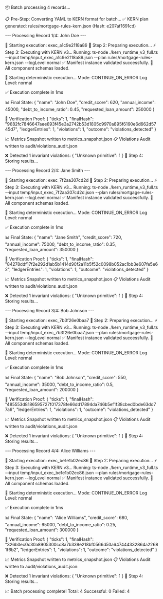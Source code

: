 
📦 Batch processing 4 records...

📋 Pre-Step: Converting YAML to KERN format for batch...
✅ KERN plan generated: rules/mortgage-rules-kern.json (Hash: e207af1691cd)

--- Processing Record 1/4: John Doe ---

🚀 Starting execution: exec_a1c9e2118a89
🔧 Step 2: Preparing execution...
⚡ Step 3: Executing with KERN v3...
    Running: ts-node ./kern_runtime_v3_full.ts --input temp/input_exec_a1c9e2118a89.json --plan rules/mortgage-rules-kern.json --logLevel normal
✅ Manifest instance validated successfully.
🧩 All component schemas loaded.

🚀 Starting deterministic execution...
   Mode: CONTINUE_ON_ERROR
   Log Level: normal


✅ Execution complete in 1ms

📊 Final State:
{
  "name": "John Doe",
  "credit_score": 620,
  "annual_income": 45000,
  "debt_to_income_ratio": 0.45,
  "requested_loan_amount": 250000
}

🔐 Verification Proof:
{
  "ticks": 1,
  "finalHash": "9682fc7846647aee893f45e3a2742b53d1805c9970a895f6160e6d962d5745d7",
  "ledgerEntries": 1,
  "violations": 1,
  "outcome": "violations_detected"
}

📈 Metrics Snapshot written to metrics_snapshot.json
📋 Violations Audit written to audit/violations_audit.json

❌ Detected 1 invariant violations:
{
  "Unknown primitive": 1
}
💾 Step 4: Storing results...

--- Processing Record 2/4: Jane Smith ---

🚀 Starting execution: exec_7f2aa307cd2d
🔧 Step 2: Preparing execution...
⚡ Step 3: Executing with KERN v3...
    Running: ts-node ./kern_runtime_v3_full.ts --input temp/input_exec_7f2aa307cd2d.json --plan rules/mortgage-rules-kern.json --logLevel normal
✅ Manifest instance validated successfully.
🧩 All component schemas loaded.

🚀 Starting deterministic execution...
   Mode: CONTINUE_ON_ERROR
   Log Level: normal


✅ Execution complete in 1ms

📊 Final State:
{
  "name": "Jane Smith",
  "credit_score": 720,
  "annual_income": 75000,
  "debt_to_income_ratio": 0.35,
  "requested_loan_amount": 350000
}

🔐 Verification Proof:
{
  "ticks": 1,
  "finalHash": "84278ddf17f2e292d1ab5b1414d90f2a11b5f52c0098b052ac1bb3e607fe5e62",
  "ledgerEntries": 1,
  "violations": 1,
  "outcome": "violations_detected"
}

📈 Metrics Snapshot written to metrics_snapshot.json
📋 Violations Audit written to audit/violations_audit.json

❌ Detected 1 invariant violations:
{
  "Unknown primitive": 1
}
💾 Step 4: Storing results...

--- Processing Record 3/4: Bob Johnson ---

🚀 Starting execution: exec_7b3f26e0baa7
🔧 Step 2: Preparing execution...
⚡ Step 3: Executing with KERN v3...
    Running: ts-node ./kern_runtime_v3_full.ts --input temp/input_exec_7b3f26e0baa7.json --plan rules/mortgage-rules-kern.json --logLevel normal
✅ Manifest instance validated successfully.
🧩 All component schemas loaded.

🚀 Starting deterministic execution...
   Mode: CONTINUE_ON_ERROR
   Log Level: normal


✅ Execution complete in 1ms

📊 Final State:
{
  "name": "Bob Johnson",
  "credit_score": 550,
  "annual_income": 35000,
  "debt_to_income_ratio": 0.5,
  "requested_loan_amount": 200000
}

🔐 Verification Proof:
{
  "ticks": 1,
  "finalHash": "485553d8186595727f017378fe66dd17894da746b5ef1f38cbed0bde63dd77a9",
  "ledgerEntries": 1,
  "violations": 1,
  "outcome": "violations_detected"
}

📈 Metrics Snapshot written to metrics_snapshot.json
📋 Violations Audit written to audit/violations_audit.json

❌ Detected 1 invariant violations:
{
  "Unknown primitive": 1
}
💾 Step 4: Storing results...

--- Processing Record 4/4: Alice Williams ---

🚀 Starting execution: exec_be1e1b02ec86
🔧 Step 2: Preparing execution...
⚡ Step 3: Executing with KERN v3...
    Running: ts-node ./kern_runtime_v3_full.ts --input temp/input_exec_be1e1b02ec86.json --plan rules/mortgage-rules-kern.json --logLevel normal
✅ Manifest instance validated successfully.
🧩 All component schemas loaded.

🚀 Starting deterministic execution...
   Mode: CONTINUE_ON_ERROR
   Log Level: normal


✅ Execution complete in 1ms

📊 Final State:
{
  "name": "Alice Williams",
  "credit_score": 680,
  "annual_income": 65000,
  "debt_to_income_ratio": 0.25,
  "requested_loan_amount": 300000
}

🔐 Verification Proof:
{
  "ticks": 1,
  "finalHash": "326b0ec0c30a8905300cc8a7b338e218bf0566d50a647444332864a22681f6b2",
  "ledgerEntries": 1,
  "violations": 1,
  "outcome": "violations_detected"
}

📈 Metrics Snapshot written to metrics_snapshot.json
📋 Violations Audit written to audit/violations_audit.json

❌ Detected 1 invariant violations:
{
  "Unknown primitive": 1
}
💾 Step 4: Storing results...

📈 Batch processing complete!
    Total: 4
    Successful: 0
    Failed: 4
